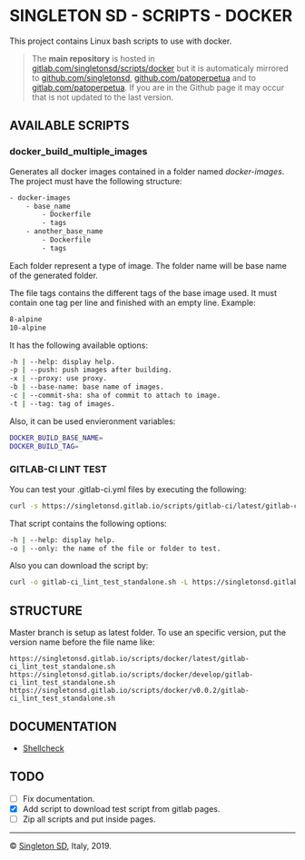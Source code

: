 # SINGLETON SD - SCRIPTS - DOCKER

This project contains Linux bash scripts to use with docker.

> The **main repository** is hosted in [gitlab.com/singletonsd/scripts/docker](https://gitlab.com/singletonsd/scripts/docker.git) but it is automaticaly mirrored to [github.com/singletonsd](https://github.com/singletonsd/docker.git), [github.com/patoperpetua](https://github.com/patoperpetua/scripts-docker.git) and to [gitlab.com/patoperpetua](https://gitlab.com/patoperpetua/scripts-docker.git). If you are in the Github page it may occur that is not updated to the last version.

## AVAILABLE SCRIPTS

<!-- TODO: add scripts -->
### docker_build_multiple_images

Generates all docker images contained in a folder named *docker-images*. The project must have the following structure:

```bash
- docker-images
    - base_name
        - Dockerfile
        - tags
    - another_base_name
        - Dockerfile
        - tags
```

Each folder represent a type of image. The folder name will be base name of the generated folder.

The file tags contains the different tags of the base image used. It must contain one tag per line and finished with an empty line. Example:

```bash
8-alpine
10-alpine

```

It has the following available options:

```bash
-h | --help: display help.
-p | --push: push images after building.
-x | --proxy: use proxy.
-b | --base-name: base name of images.
-c | --commit-sha: sha of commit to attach to image.
-t | --tag: tag of images.
```

Also, it can be used envieronment variables:

```bash
DOCKER_BUILD_BASE_NAME=
DOCKER_BUILD_TAG=
```

### GITLAB-CI LINT TEST

You can test your .gitlab-ci.yml files by executing the following:

```bash
curl -s https://singletonsd.gitlab.io/scripts/gitlab-ci/latest/gitlab-ci_lint_test_standalone.sh | bash /dev/stdin
```

That script contains the following options:

```bash
-h | --help: display help.
-o | --only: the name of the file or folder to test.
```

Also you can download the script by:

```bash
curl -o gitlab-ci_lint_test_standalone.sh -L https://singletonsd.gitlab.io/scripts/gitlab-ci/latest/gitlab-ci_lint_test_standalone.sh
```

## STRUCTURE

Master branch is setup as latest folder. To use an specific version, put the version name before the file name like:

```url
https://singletonsd.gitlab.io/scripts/docker/latest/gitlab-ci_lint_test_standalone.sh
https://singletonsd.gitlab.io/scripts/docker/develop/gitlab-ci_lint_test_standalone.sh
https://singletonsd.gitlab.io/scripts/docker/v0.0.2/gitlab-ci_lint_test_standalone.sh
```

## DOCUMENTATION

- [Shellcheck](https://github.com/koalaman/shellcheck)

## TODO

- [ ] Fix documentation.
- [X] Add script to download test script from gitlab pages.
- [ ] Zip all scripts and put inside pages.

----------------------

© [Singleton SD](http://www.singletonsd.com), Italy, 2019.
